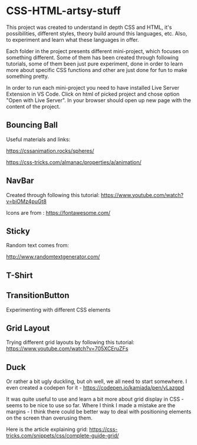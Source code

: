 # CSS-HTML-artsy-stuff

This project was created to understand in depth CSS and HTML, it's possibilities, different styles, theory build around this languages, etc. Also, to experiment and learn what these languages in offer. 

Each folder in the project presents different mini-project, which focuses on something different. Some of them has been created through following tutorials, some of them been just pure experiment, done in order to learn more about specific CSS functions and other are just done for fun to make something pretty.

In order to run each mini-project you need to have installed Live Server Extension in VS Code. Click on html of picked project and chose option "Open with Live Server". In your browser should open up new page with the content of the project.

## Bouncing Ball
Useful materials and links:

https://cssanimation.rocks/spheres/

https://css-tricks.com/almanac/properties/a/animation/



## NavBar 
Created through following this tutorial: https://www.youtube.com/watch?v=biOMz4puGt8

Icons are from : https://fontawesome.com/

## Sticky
Random text comes from: 

http://www.randomtextgenerator.com/


## T-Shirt

## TransitionButton
Experimenting with different CSS elements 

## Grid Layout
Trying different grid layouts by following this tutorial: https://www.youtube.com/watch?v=705XCEruZFs

## Duck
Or rather a bit ugly duckling, but oh well, we all need to start somewhere. I even created a codepen for it - https://codepen.io/kamiada/pen/yLazgpd

It was quite useful to use and learn a bit more about grid display in CSS - seems to be nice to use so far. Where I think I made a mistake are the margins - I think there could be better way to deal with positioning elements on the screen than overusing them. 

Here is the article explaining grid: https://css-tricks.com/snippets/css/complete-guide-grid/